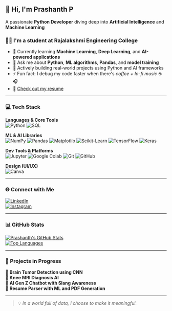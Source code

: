 ## 👋 Hi, I'm Prashanth P  
A passionate **Python Developer** diving deep into **Artificial Intelligence** and **Machine Learning**

### 👨‍🎓 I'm a student at Rajalakshmi Engineering College  
- 🔭 Currently learning **Machine Learning**, **Deep Learning**, and **AI-powered applications**  
- 💬 Ask me about **Python**, **ML algorithms**, **Pandas**, and **model training**  
- 🌱 Actively building real-world projects using Python and AI frameworks  
- ⚡ Fun fact: I debug my code faster when there's *coffee + lo-fi music* ☕🎧  
- 📄 [Check out my resume](#) <!-- Replace this with a public resume link -->

---

### 💻 Tech Stack  
**Languages & Core Tools**  
![Python](https://img.shields.io/badge/Python-3776AB?style=flat&logo=python&logoColor=white)  ![SQL](https://img.shields.io/badge/SQL-4479A1?style=flat&logo=postgresql&logoColor=white) 

**ML & AI Libraries**  
![NumPy](https://img.shields.io/badge/NumPy-013243?style=flat&logo=numpy&logoColor=white)  ![Pandas](https://img.shields.io/badge/Pandas-150458?style=flat&logo=pandas&logoColor=white)  ![Matplotlib](https://img.shields.io/badge/Matplotlib-ffffff?style=flat&logo=matplotlib&logoColor=black)    ![Scikit-Learn](https://img.shields.io/badge/Scikit--Learn-F7931E?style=flat&logo=scikit-learn&logoColor=white)  ![TensorFlow](https://img.shields.io/badge/TensorFlow-FF6F00?style=flat&logo=tensorflow&logoColor=white)  ![Keras](https://img.shields.io/badge/Keras-D00000?style=flat&logo=keras&logoColor=white)

**Dev Tools & Platforms**  
![Jupyter](https://img.shields.io/badge/Jupyter-F37626?style=flat&logo=jupyter&logoColor=white)  ![Google Colab](https://img.shields.io/badge/Colab-F9AB00?style=flat&logo=googlecolab&logoColor=white)  ![Git](https://img.shields.io/badge/Git-F05032?style=flat&logo=git&logoColor=white)  ![GitHub](https://img.shields.io/badge/GitHub-181717?style=flat&logo=github&logoColor=white)

**Design (UI/UX)**  
![Canva](https://img.shields.io/badge/Canva-00C4CC?style=flat&logo=canva&logoColor=white)

---

### 🌐 Connect with Me  
[![LinkedIn](https://img.shields.io/badge/LinkedIn-blue?style=flat&logo=linkedin)](https://www.linkedin.com/in/your-link)  
[![Instagram](https://img.shields.io/badge/Instagram-pink?style=flat&logo=instagram)](https://www.instagram.com/your-link)

---

### 📊 GitHub Stats  
[![Prashanth's GitHub Stats](https://github-readme-stats.vercel.app/api?username=your-github-username&show_icons=true&theme=radical)](https://github.com/your-github-username)  
[![Top Languages](https://github-readme-stats.vercel.app/api/top-langs/?username=your-github-username&layout=compact)](https://github.com/your-github-username)

---

### 🧠 Projects in Progress  
📌 **Brain Tumor Detection using CNN**  
📌 **Knee MRI Diagnosis AI**  
📌 **AI Gen Z Chatbot with Slang Awareness**  
📌 **Resume Parser with ML and PDF Generation**

---

> 💡 *In a world full of data, I choose to make it meaningful.*  
